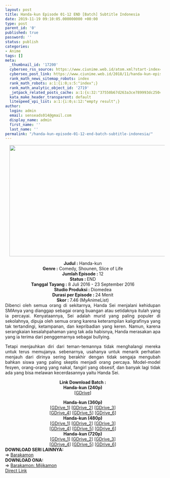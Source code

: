 ```yaml
---
layout: post
title: Handa-kun Episode 01-12 END [Batch] Subtitle Indonesia
date: 2019-11-19 09:10:05.000000000 +00:00
type: post
parent_id: '0'
published: true
password: ''
status: publish
categories:
- Anime
tags: []
meta:
  _thumbnail_id: '17200'
  cyberseo_rss_source: https://www.ciunime.web.id/atom.xml?start-index=2701&max-results=150
  cyberseo_post_link: https://www.ciunime.web.id/2018/11/handa-kun-episode-01-12-end-batch.html
  rank_math_news_sitemap_robots: index
  rank_math_robots: a:1:{i:0;s:5:"index";}
  rank_math_analytic_object_id: '2719'
  _jetpack_related_posts_cache: a:1:{s:32:"37550b67d263a3ce789993dc25046c5f";a:2:{s:7:"expires";i:1649780404;s:7:"payload";a:0:{}}}
  kata_make_header_transparent: default
  litespeed_vpi_list: a:1:{i:0;s:12:"empty result";}
author:
  login: admin
  email: senseads014@gmail.com
  display_name: admin
  first_name: ''
  last_name: ''
permalink: "/handa-kun-episode-01-12-end-batch-subtitle-indonesia/"
---
```

<div class="separator" style="clear: both; text-align: center;"><a href="https://1.bp.blogspot.com/-_xAheXsjuFY/XAeFnnmRDaI/AAAAAAAADdc/3VgvOZtE8u8litkGw3Pl7nZ2wSIqcK9ngCLcBGAs/s1600/Handa-kun%2B-%2BCiunime%2B%25282%2529.png" imageanchor="1" style="margin-left: 1em; margin-right: 1em;"><img border="0" data-original-height="720" data-original-width="1280" height="360" src="{{ site.baseurl }}/assets/2019/11/Handa-kun%2B-%2BCiunime%2B%25282%2529.png" width="640" /></a></div>
<p>
<div style="text-align: center;"><b>Judul :</b> Handa-kun</div>
<div style="text-align: center;"><b><b>Genre :</b></b> Comedy, Shounen, Slice of Life</div>
<div style="text-align: center;"><b>Jumlah Episode : </b>12<br /><b>Status :&nbsp;</b>END<br /><b>Tanggal Tayang :</b> 8 Juli 2016 - 23 September 2016<br /><b>Studio Produksi : </b><b></b>Diomedea<br /><b>Durasi per Episode :&nbsp;</b>24 Menit</div>
<div style="text-align: center;"><b>Skor :&nbsp;</b>7.46 (MyAnimeList)</div>
<div style="text-align: center;"></div>
<div style="text-align: justify;">Dibenci oleh semua orang di sekitarnya, Handa Sei menjalani kehidupan SMAnya yang dianggap sebagai orang buangan atau setidaknya itulah yang ia percayai. Kenyataannya, Sei adalah murid yang paling populer di sekolahnya, dipuja oleh semua orang karena keterampilan kaligrafinya yang tak tertandingi, ketampanan, dan kepribadian yang keren. Namun, karena serangkaian kesalahpahaman yang tak ada habisnya, Handa merasakan apa yang ia terima dari penggemarnya sebagai bullying.</p>
<p>Tetapi menjauhkan diri dari teman-temannya tidak menghalangi mereka untuk terus memujanya. sebenarnya, usahanya untuk menarik perhatian menjauh dari dirinya sering berakhir dengan tidak sengaja mengubah bahkan siswa yang paling skeptis menjadi orang percaya. Model-model fesyen, orang-orang yang nakal, fangirl yang obsesif, dan banyak lagi tidak ada yang bisa melawan kecerdasannya yaitu Handa Sei.</p></div>
<div style="text-align: justify;"></div>
<div style="text-align: justify;"></div>
<div style="text-align: center;"><b>Link Download Batch :</b></div>
<div style="text-align: center;">
<div style="text-align: center;"><b>Handa-kun (240p)</b></div>
<div style="text-align: center;">[<a href="https://drive.google.com/uc?id=1VUmARRq76GE300mu1YLJWtSBS6TWXKl1" target="_blank" rel="noopener">GDrive</a>]</p>
</div>
</div>
<div style="text-align: center;"><b>Handa-kun (360p)</b></div>
<div style="text-align: center;">[<a href="https://drive.google.com/uc?id=1mUrk6emF6z3-g6O-XUsUSB5USZuOG4Vd" target="_blank" rel="noopener">GDrive_1</a>] [<a href="https://drive.google.com/uc?id=1ctQVDzV1gca74E0PamoWymcLon4Ic9o9" target="_blank" rel="noopener">GDrive_2</a>] [<a href="https://drive.google.com/uc?id=17mPFRoW1jiuF4cuTQupAvXeSHTNGU94U" target="_blank" rel="noopener">GDrive_3</a>]<br />[<a href="https://drive.google.com/uc?id=1bp9n95ENorn41tft3sHI_IH1CNbLixP0" target="_blank" rel="noopener">GDrive_4</a>] [<a href="https://drive.google.com/uc?id=1PG5HjtK3dLM3e2TYN9apH-dgajvxnqDJ" target="_blank" rel="noopener">GDrive_5</a>] [<a href="https://drive.google.com/uc?id=1YJLsNJ2mPR_gNVFfcsGGbrSyQf2PDB86" target="_blank" rel="noopener">GDrive_6</a>]</div>
<div style="text-align: center;"></div>
<div style="text-align: center;"><b>Handa-kun (480p)</b><br />[<a href="https://drive.google.com/uc?id=1bIt82xs86lzvRp8prL6sps_E2e2jmapx" target="_blank" rel="noopener">GDrive_1</a>] [<a href="https://drive.google.com/uc?id=1AeOdPaSiqvSs5UkUZjkpywabny8kDKn-" target="_blank" rel="noopener">GDrive_2</a>] [<a href="https://drive.google.com/uc?id=1kgsWjB77f2TfeNwe7Pe27LnhFb9__DG8" target="_blank" rel="noopener">GDrive_3</a>]<br />[<a href="https://drive.google.com/uc?export=download&amp;id=0B08Piu79vTB4OEZ0dGE5allsVUU" target="_blank" rel="noopener">GDrive_4</a>] [<a href="https://drive.google.com/uc?id=1oIObcwagzlcm074NiAdfbplvtM7brsoI" target="_blank" rel="noopener">GDrive_5</a>] [<a href="https://drive.google.com/uc?id=1rhoqaCFb0A6Onc0KDVjb9i8K7_LPtYW4" target="_blank" rel="noopener">GDrive_6</a>]</div>
<div style="text-align: center;"><b>Handa-kun (720p)</b><br />[<a href="https://drive.google.com/uc?id=10sL2TZFb__yJZWDR673JqW6PqxbBS_nP" target="_blank" rel="noopener">GDrive_1</a>] [<a href="https://drive.google.com/uc?id=1qPOE57TG8OXYb4RDcZy4VMZyuAPpalxU" target="_blank" rel="noopener">GDrive_2</a>] [<a href="https://drive.google.com/uc?id=1jwybsRNb1m16GC3CzQwqA9F5ljiqerlm" target="_blank" rel="noopener">GDrive_3</a>]<br />[<a href="https://drive.google.com/uc?id=1gNushQdgn_oM_-U-oxLRyYP6mSZmwOqk" target="_blank" rel="noopener">GDrive_4</a>] [<a href="https://drive.google.com/uc?export=download&amp;id=0B08Piu79vTB4U0x2UlpQRUE2NWM" target="_blank" rel="noopener">GDrive_5</a>] [<a href="http://drive.google.com/uc?id=1eEGIEsaT1ukBbS9tHt6QtNVXnA5aVmpT" target="_blank" rel="noopener">GDrive_6</a>]
<div style="text-align: left;"></div>
<div style="text-align: left;"></div>
<div style="text-align: left;"><b>DOWNLOAD SERI LAINNYA:</b></div>
<div style="text-align: left;"></div>
<div style="text-align: left;">=&gt; <a href="https://www.ciunime.web.id/2019/01/barakamon-episode-01-12-end-batch.html" target="_blank" rel="noopener">Barakamon</a></div>
<div style="text-align: left;">
<div style="text-align: left;">
<div style="text-align: left;"><b>DOWNLOAD ONA:</b></div>
<div style="text-align: left;"></div>
<div style="text-align: left;">=&gt;&nbsp;<a href="https://www.ciunime.web.id/2019/03/barakamon-mijikamon-episode-01-12-end.html" target="_blank" rel="noopener">Barakamon: Mijikamon</a></div>
<div style="text-align: left;"></div>
</div>
</div>
</div>
<link rel="stylesheet" href="https://cdnjs.cloudflare.com/ajax/libs/font-awesome/4.7.0/css/font-awesome.min.css" />
<div class="divbtn"> <a href="https://handymansurrender.com/fihup8buzv?key=94550f7ce39444073321dde3b8782f97" class="btn"><i class="fa fa-download"></i> Direct Link</a> </div>
